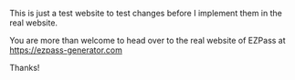 This is just a test website to test changes before I implement them in the real website.

You are more than welcome to head over to the real website of EZPass at https://ezpass-generator.com

Thanks!
